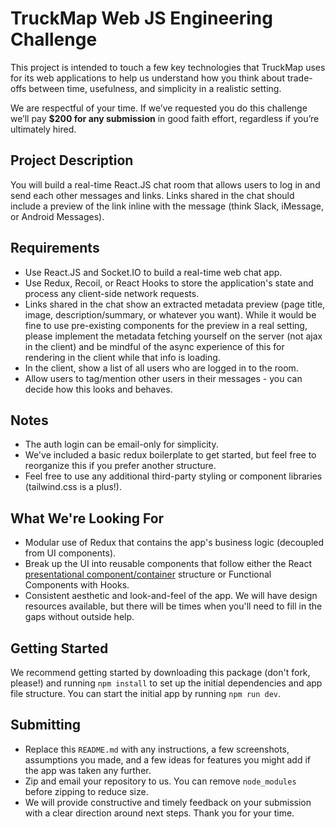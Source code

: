 # TruckMap Web JS Engineering Challenge

This project is intended to touch a few key technologies that TruckMap uses for its web applications to help us understand how you think about trade-offs between time, usefulness, and simplicity in a realistic setting.

We are respectful of your time. If we’ve requested you do this challenge we’ll pay **$200 for any submission** in good faith effort, regardless if you’re ultimately hired.

## Project Description

You will build a real-time React.JS chat room that allows users to log in and send each other messages and links.  Links shared in the chat should include a preview of the link inline with the message (think Slack, iMessage, or Android Messages).

## Requirements

- Use React.JS and Socket.IO to build a real-time web chat app.
- Use Redux, Recoil, or React Hooks to store the application's state and process any client-side network requests.
- Links shared in the chat show an extracted metadata preview (page title, image, description/summary, or whatever you want).  While it would be fine to use pre-existing components for the preview in a real setting, please implement the metadata fetching yourself on the server (not ajax in the client) and be mindful of the async experience of this for rendering in the client while that info is loading.
- In the client, show a list of all users who are logged in to the room.
- Allow users to tag/mention other users in their messages - you can decide how this looks and behaves.

## Notes
- The auth login can be email-only for simplicity.
- We've included a basic redux boilerplate to get started, but feel free to reorganize this if you prefer another structure.
- Feel free to use any additional third-party styling or component libraries (tailwind.css is a plus!).

## What We're Looking For

- Modular use of Redux that contains the app's business logic (decoupled from UI components).
- Break up the UI into reusable components that follow either the React [presentational component/container](https://medium.com/@dan_abramov/smart-and-dumb-components-7ca2f9a7c7d0) structure or Functional Components with Hooks.
- Consistent aesthetic and look-and-feel of the app.  We will have design resources available, but there will be times when you'll need to fill in the gaps without outside help.

## Getting Started

We recommend getting started by downloading this package (don't fork, please!) and running `npm install` to set up the initial dependencies and app file structure.  You can start the initial app by running `npm run dev`.

## Submitting

- Replace this `README.md` with any instructions, a few screenshots, assumptions you made, and a few ideas for features you might add if the app was taken any further.
- Zip and email your repository to us. You can remove `node_modules` before zipping to reduce size.
- We will provide constructive and timely feedback on your submission with a clear direction around next steps.  Thank you for your time.
